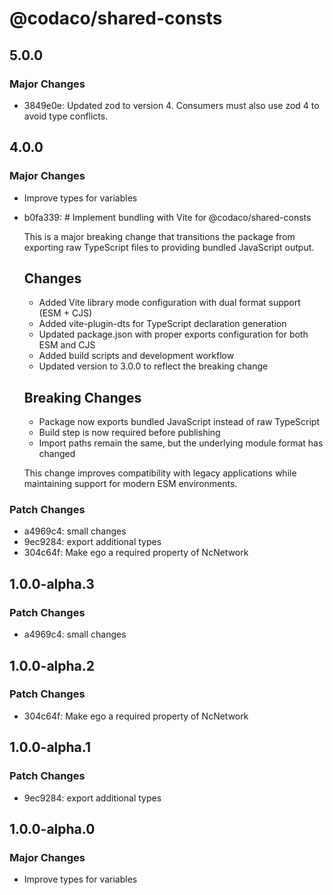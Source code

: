 # @codaco/shared-consts

## 5.0.0

### Major Changes

- 3849e0e: Updated zod to version 4. Consumers must also use zod 4 to avoid type conflicts.

## 4.0.0

### Major Changes

- Improve types for variables
- b0fa339: # Implement bundling with Vite for @codaco/shared-consts

  This is a major breaking change that transitions the package from exporting raw TypeScript files to providing bundled JavaScript output.

  ## Changes

  - Added Vite library mode configuration with dual format support (ESM + CJS)
  - Added vite-plugin-dts for TypeScript declaration generation
  - Updated package.json with proper exports configuration for both ESM and CJS
  - Added build scripts and development workflow
  - Updated version to 3.0.0 to reflect the breaking change

  ## Breaking Changes

  - Package now exports bundled JavaScript instead of raw TypeScript
  - Build step is now required before publishing
  - Import paths remain the same, but the underlying module format has changed

  This change improves compatibility with legacy applications while maintaining support for modern ESM environments.

### Patch Changes

- a4969c4: small changes
- 9ec9284: export additional types
- 304c64f: Make ego a required property of NcNetwork

## 1.0.0-alpha.3

### Patch Changes

- a4969c4: small changes

## 1.0.0-alpha.2

### Patch Changes

- 304c64f: Make ego a required property of NcNetwork

## 1.0.0-alpha.1

### Patch Changes

- 9ec9284: export additional types

## 1.0.0-alpha.0

### Major Changes

- Improve types for variables
